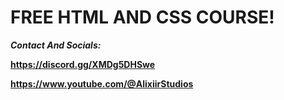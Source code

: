 # FREE HTML AND CSS COURSE!

***Contact And Socials:***

__https://discord.gg/XMDg5DHSwe__

__https://www.youtube.com/@AlixiirStudios__
